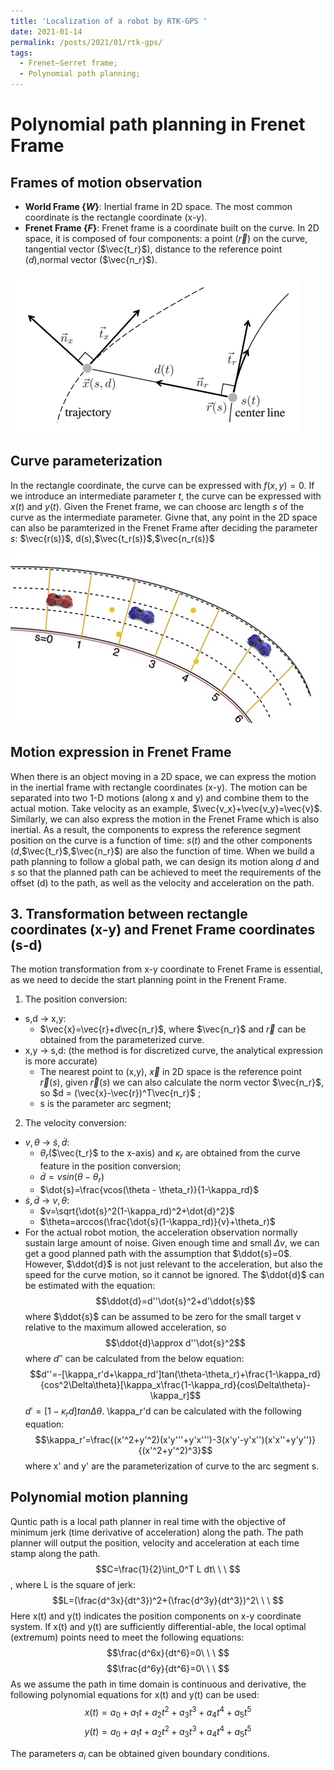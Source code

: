 ```yaml
---
title: 'Localization of a robot by RTK-GPS '
date: 2021-01-14
permalink: /posts/2021/01/rtk-gps/
tags:
  - Frenet–Serret frame;
  - Polynomial path planning;
---
```


Polynomial path planning in Frenet Frame
======

## Frames of motion observation

- **World Frame $\{W\}$**: Inertial frame in 2D space. The most common coordinate is the rectangle coordinate (x-y). <br />
- **Frenet Frame $\{F\}$**: Frenet frame is a coordinate built on the curve. In 2D space, it is composed of four components: a point ($\vec{r}$) on the curve, tangential vector ($\vec{t_r}$), distance to the reference point ($d$),normal vector ($\vec{n_r}$).
<img src="/images/frenet-frame.png">

## Curve parameterization
In the rectangle coordinate, the curve can be expressed with $f(x,y)=0$. If we introduce an intermediate parameter $t$, the curve can be expressed with $x(t)$ and $y(t)$. Given the Frenet frame, we can choose arc length $s$ of the curve as the intermediate parameter. Givne that, any point in the 2D space can also be paramterized in the Frenet Frame after deciding the parameter $s$: $\vec{r(s)}$, d(s),$\vec{t_r(s)}$,$\vec{n_r(s)}$<br />

<img src="/images/curve_parameterization.jpg">

## Motion expression in Frenet Frame
When there is an object moving in a 2D space, we can express the motion in the inertial frame with rectangle coordinates (x-y). The motion can be separated into two 1-D motions (along x and y) and combine them to the actual motion. Take velocity as an example, $\vec{v_x}+\vec{v_y}=\vec{v}$. Similarly, we can also express the motion in the Frenet Frame which is also inertial. As a result, the components to express the reference segment position on the curve is a function of time: $s(t)$ and the other components ($d$,$\vec{t_r}$,$\vec{n_r}$) are also the function of time.
When we build a path planning to follow a global path, we can design its motion along $d$ and $s$ so that the planned path can be achieved to meet the requirements of the offset (d) to the path, as well as the velocity and acceleration on the path.

## 3. Transformation between rectangle coordinates (x-y) and Frenet Frame coordinates (s-d)
The motion transformation from x-y coordinate to Frenet Frame is essential, as we need to decide the start planning point in the Frenent Frame.
1. The position conversion:
- s,d → x,y: 
    - $\vec{x}=\vec{r}+d\vec{n_r}$, where $\vec{n_r}$ and $\vec{r}$ can be obtained from the parameterized curve.
- x,y → s,d: (the method is for discretized curve, the analytical expression is more accurate)
    - The nearest point to (x,y), $\vec{x}$ in 2D space is the reference point $\vec{r}(s)$, given $\vec{r}(s)$ we can also calculate the norm  vector $\vec{n_r}$, so $d = (\vec{x}-\vec{r})^T\vec{n_r}$ ;
    - s is the parameter arc segment;
2. The velocity conversion:
- $v,\theta$ → $\dot{s},\dot{d}$:
    - $\theta_r$($\vec{t_r}$ to the x-axis) and $\kappa_r$ are obtained from the curve feature in the position conversion;
    - $\dot{d}=vsin(\theta - \theta_r)$
    - $\dot{s}=\frac{vcos(\theta - \theta_r)}{1-\kappa_rd}$
- $\dot{s},\dot{d}$ → $v,\theta$:
    - $v=\sqrt{\dot{s}^2(1-\kappa_rd)^2+\dot{d}^2}$
    - $\theta=arccos(\frac{\dot{s}(1-\kappa_rd)}{v}+\theta_r)$
- For the actual robot motion, the acceleration observation normally sustain large amount of noise. Given enough time and small $\Delta v$, we can get a good planned path with the assumption that $\ddot{s}=0$. However, $\ddot{d}$ is not just relevant to the acceleration, but also the speed for the curve motion, so it cannot be ignored. The $\ddot{d}$ can be estimated with the equation:
$$\ddot{d}=d''\dot{s}^2+d'\ddot{s}$$ 
where $\ddot{s}$ can be assumed to be zero for the small target v relative to the maximum allowed acceleration, so 
$$\ddot{d}\approx d''\dot{s}^2$$ 
where $d''$ can be calculated from the below equation:
$$d''=-[\kappa_r'd+\kappa_rd']tan(\theta-\theta_r)+\frac{1-\kappa_rd}{cos^2\Delta\theta}[\kappa_x\frac{1-\kappa_rd}{cos\Delta\theta}-\kappa_r]$$
$d'=[1-\kappa_rd]tan\Delta\theta$. \kappa_r'd can be calculated with the following equation:
$$\kappa_r'=\frac{(x'^2+y'^2)(x'y'''+y'x''')-3(x'y'-y'x'')(x'x''+y'y'')}{(x'^2+y'^2)^3}$$
where x' and y' are the parameterization of curve to the arc segment s.

## Polynomial motion planning
Quntic path is a local path planner in real time with the objective of minimum jerk (time derivative of acceleration) along the path. The path planner will output the position, velocity and acceleration at each time stamp along the path.
$$C=\frac{1}{2}\int_0^T L dt\ \ \ $$,
where L is the square of jerk:
$$L=(\frac{d^3x}{dt^3})^2+(\frac{d^3y}{dt^3})^2\ \ \ $$
Here x(t) and y(t) indicates the position components on x-y coordinate system.
If x(t) and y(t) are sufficiently differential-able, the local optimal (extremum) points need to meet the following equations:
$$\frac{d^6x}{dt^6}=0\ \ \ $$
$$\frac{d^6y}{dt^6}=0\ \ \ $$
As we assume the path in time domain is continuous and derivative, the following polynomial equations for x(t) and y(t) can be used:
$$x(t)=a_0+a_1t+a_2t^2+a_3t^3+a_4t^4+a_5t^5$$
$$y(t)=a_0+a_1t+a_2t^2+a_3t^3+a_4t^4+a_5t^5$$

The parameters $a_i$ can be obtained given boundary conditions. 
